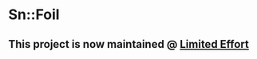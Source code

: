 # Sn::Foil

## This project is now maintained @ [Limited Effort](ttps://github.com/limited-effort/snfoil)